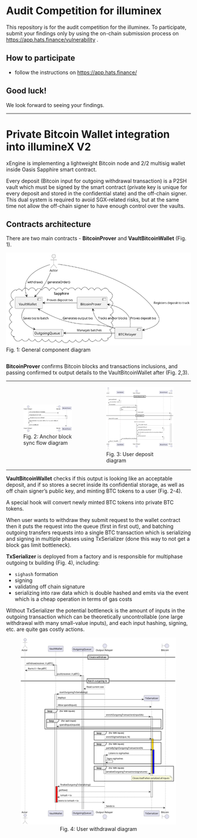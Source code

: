 # Audit Competition for illuminex
This repository is for the audit competition for the illuminex.
To participate, submit your findings only by using the on-chain submission process on https://app.hats.finance/vulnerability .
## How to participate
- follow the instructions on https://app.hats.finance/
## Good luck!
We look forward to seeing your findings.
* * *
# Private Bitcoin Wallet integration into illumineX V2
xEngine is implementing a lightweight Bitcoin node and 2/2 multisig wallet inside Oasis Sapphire smart contract.

Every deposit (Bitcoin input for outgoing withdrawal transaction) is a P2SH vault which must be signed by the smart contract (private key is unique for every deposit and stored in the confidential state) and the off-chain signer. This dual system is required to avoid SGX-related risks, but at the same time not allow the off-chain signer to have enough control over the vaults.

## Contracts architecture

There are two main contracts - **BitcoinProver** and **VaultBitcoinWallet** (Fig. 1).
<table>
  <tr>
  <img src="./docs/out/components/Component diagram.png">
  </tr>
  <tr>
  <figcaption>Fig. 1: General component diagram</figcaption>
  </tr>
</table>

**BitcoinProver** confirms Bitcoin blocks and transactions inclusions, and passing confirmed tx output details to the VaultBitcoinWallet after (Fig. 2,3).
<table>
  <tr>
    <td>
<figure>
  <img src="./docs/out/anchor_block_tracking/Anchor%20block%20tracking.png" />
  <figcaption>Fig. 2: Anchor block sync flow diagram</figcaption>
</figure>
    </td>
    <td>
<figure>
  <img src="./docs/out/deposit_flow/Deposit%20flow.png" />
  <figcaption>Fig. 3: User deposit diagram</figcaption>
</figure>
    </td>
  </tr>
</table>


**VaultBitcoinWallet** checks if this output is looking like an acceptable deposit, and if so stores a secret inside its confidential storage, as well as off chain signer’s public key, and minting BTC tokens to a user (Fig. 2-4).

A special hook will convert newly minted BTC tokens into private BTC tokens.

When user wants to withdraw they submit request to the wallet contract then it puts the request into the queue (first in first out), and batching outgoing transfers requests into a single BTC transaction which is serializing and signing in multiple phases using TxSerializer (done this way to not get a block gas limit bottleneck).

**TxSerializer** is deployed from a factory and is responsible for multiphase outgoing tx building (Fig. 4), including:
- `sighash` formation
- signing
- validating off chain signature
- serializing into raw data which is double hashed and emits via the event which is a cheap operation in terms of gas costs

Without TxSerializer the potential bottleneck is the amount of inputs in the outgoing transaction which can be theoretically uncontrollable (one large withdrawal with many small-value inputs), and each input hashing, signing, etc. are quite gas costly actions.

<center>
<figure>
  <img src="./docs/out/withdraw_flow/Withdraw%20flow.png" />
  <figcaption>Fig. 4: User withdrawal diagram</figcaption>
</figure>
</center>
